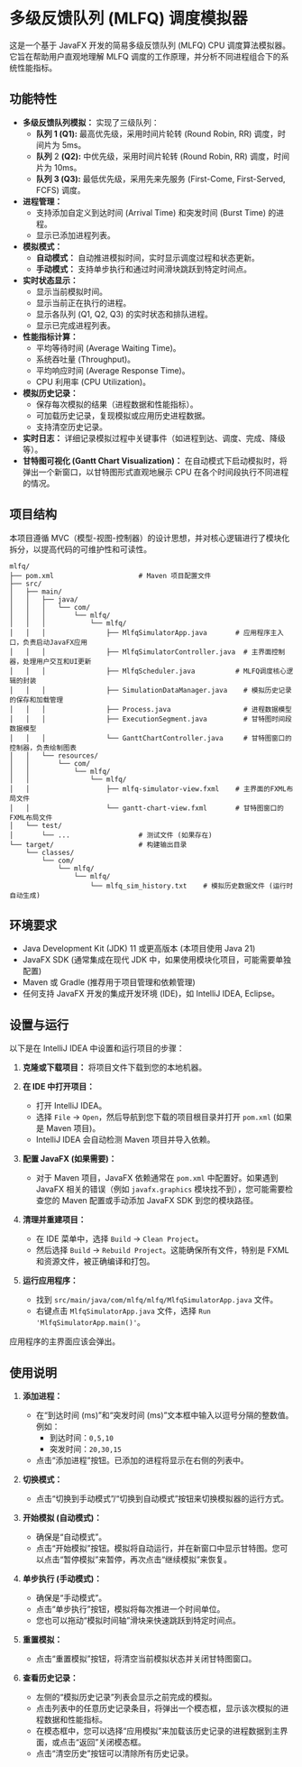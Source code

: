 # 多级反馈队列 (MLFQ) 调度模拟器

这是一个基于 JavaFX 开发的简易多级反馈队列 (MLFQ) CPU 调度算法模拟器。它旨在帮助用户直观地理解 MLFQ 调度的工作原理，并分析不同进程组合下的系统性能指标。

## 功能特性

* **多级反馈队列模拟：** 实现了三级队列：
  * **队列 1 (Q1):** 最高优先级，采用时间片轮转 (Round Robin, RR) 调度，时间片为 5ms。
  * **队列** 2 **(Q2):** 中优先级，采用时间片轮转 (Round Robin, RR) 调度，时间片为 10ms。
  * **队列 3 (Q3):** 最低优先级，采用先来先服务 (First-Come, First-Served, FCFS) 调度。
* **进程管理：**
  * 支持添加自定义到达时间 (Arrival Time) 和突发时间 (Burst Time) 的进程。
  * 显示已添加进程列表。
* **模拟模式：**
  * **自动模式：** 自动推进模拟时间，实时显示调度过程和状态更新。
  * **手动模式：** 支持单步执行和通过时间滑块跳跃到特定时间点。
* **实时状态显示：**
  * 显示当前模拟时间。
  * 显示当前正在执行的进程。
  * 显示各队列 (Q1, Q2, Q3) 的实时状态和排队进程。
  * 显示已完成进程列表。
* **性能指标计算：**
  * 平均等待时间 (Average Waiting Time)。
  * 系统吞吐量 (Throughput)。
  * 平均响应时间 (Average Response Time)。
  * CPU 利用率 (CPU Utilization)。
* **模拟历史记录：**
  * 保存每次模拟的结果（进程数据和性能指标）。
  * 可加载历史记录，复现模拟或应用历史进程数据。
  * 支持清空历史记录。
* **实时日志：** 详细记录模拟过程中关键事件（如进程到达、调度、完成、降级等）。
* **甘特图可视化 (Gantt Chart Visualization)：** 在自动模式下启动模拟时，将弹出一个新窗口，以甘特图形式直观地展示 CPU 在各个时间段执行不同进程的情况。

## 项目结构

本项目遵循 MVC（模型-视图-控制器）的设计思想，并对核心逻辑进行了模块化拆分，以提高代码的可维护性和可读性。

```
mlfq/
├── pom.xml                     # Maven 项目配置文件
├── src/
│   ├── main/
│   │   ├── java/
│   │   │   └── com/
│   │   │       └── mlfq/
│   │   │           └── mlfq/
│   │   │               ├── MlfqSimulatorApp.java       # 应用程序主入口，负责启动JavaFX应用
│   │   │               ├── MlfqSimulatorController.java  # 主界面控制器，处理用户交互和UI更新
│   │   │               ├── MlfqScheduler.java          # MLFQ调度核心逻辑的封装
│   │   │               ├── SimulationDataManager.java    # 模拟历史记录的保存和加载管理
│   │   │               ├── Process.java                  # 进程数据模型
│   │   │               ├── ExecutionSegment.java         # 甘特图时间段数据模型
│   │   │               └── GanttChartController.java     # 甘特图窗口的控制器，负责绘制图表
│   │   └── resources/
│   │       └── com/
│   │           └── mlfq/
│   │               └── mlfq/
│   │                   ├── mlfq-simulator-view.fxml    # 主界面的FXML布局文件
│   │                   └── gantt-chart-view.fxml       # 甘特图窗口的FXML布局文件
│   └── test/
│       └── ...                 # 测试文件 (如果存在)
└── target/                     # 构建输出目录
    └── classes/
        └── com/
            └── mlfq/
                └── mlfq/
                    └── mlfq_sim_history.txt    # 模拟历史数据文件 (运行时自动生成)
```

## 环境要求

* Java Development Kit (JDK) 11 或更高版本 (本项目使用 Java 21)
* JavaFX SDK (通常集成在现代 JDK 中，如果使用模块化项目，可能需要单独配置)
* Maven 或 Gradle (推荐用于项目管理和依赖管理)
* 任何支持 JavaFX 开发的集成开发环境 (IDE)，如 IntelliJ IDEA, Eclipse。

## 设置与运行

以下是在 IntelliJ IDEA 中设置和运行项目的步骤：

1. **克隆或下载项目：** 将项目文件下载到您的本地机器。

2. **在 IDE 中打开项目：**
   * 打开 IntelliJ IDEA。
   * 选择 `File` -> `Open`，然后导航到您下载的项目根目录并打开 `pom.xml` (如果是 Maven 项目)。
   * IntelliJ IDEA 会自动检测 Maven 项目并导入依赖。

3. **配置 JavaFX (如果需要)：**
   * 对于 Maven 项目，JavaFX 依赖通常在 `pom.xml` 中配置好。如果遇到 JavaFX 相关的错误（例如 `javafx.graphics` 模块找不到），您可能需要检查您的 Maven 配置或手动添加 JavaFX SDK 到您的模块路径。

4. **清理并重建项目：**
   * 在 IDE 菜单中，选择 `Build` -> `Clean Project`。
   * 然后选择 `Build` -> `Rebuild Project`。这能确保所有文件，特别是 FXML 和资源文件，被正确编译和打包。

5. **运行应用程序：**
   * 找到 `src/main/java/com/mlfq/mlfq/MlfqSimulatorApp.java` 文件。
   * 右键点击 `MlfqSimulatorApp.java` 文件，选择 `Run 'MlfqSimulatorApp.main()'`。

应用程序的主界面应该会弹出。

## 使用说明

1. **添加进程：**
   * 在“到达时间 (ms)”和“突发时间 (ms)”文本框中输入以逗号分隔的整数值。例如：
     * 到达时间：`0,5,10`
     * 突发时间：`20,30,15`
   * 点击“添加进程”按钮。已添加的进程将显示在右侧的列表中。

2. **切换模式：**
   * 点击“切换到手动模式”/“切换到自动模式”按钮来切换模拟器的运行方式。

3. **开始模拟 (自动模式)：**
   * 确保是“自动模式”。
   * 点击“开始模拟”按钮。模拟将自动运行，并在新窗口中显示甘特图。您可以点击“暂停模拟”来暂停，再次点击“继续模拟”来恢复。

4. **单步执行 (手动模式)：**
   * 确保是“手动模式”。
   * 点击“单步执行”按钮，模拟将每次推进一个时间单位。
   * 您也可以拖动“模拟时间轴”滑块来快速跳跃到特定时间点。

5. **重置模拟：**
   * 点击“重置模拟”按钮，将清空当前模拟状态并关闭甘特图窗口。

6. **查看历史记录：**
   * 左侧的“模拟历史记录”列表会显示之前完成的模拟。
   * 点击列表中的任意历史记录条目，将弹出一个模态框，显示该次模拟的进程数据和性能指标。
   * 在模态框中，您可以选择“应用模拟”来加载该历史记录的进程数据到主界面，或点击“返回”关闭模态框。
   * 点击“清空历史”按钮可以清除所有历史记录。
